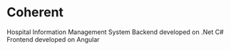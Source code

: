 # Coherent
Hospital Information Management System 
Backend developed on .Net C# 
Frontend developed on Angular
